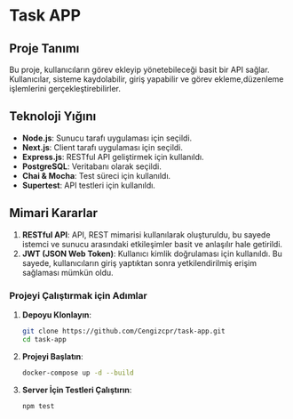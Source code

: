 # Task APP

## Proje Tanımı

Bu proje, kullanıcıların görev ekleyip yönetebileceği basit bir API sağlar. Kullanıcılar, sisteme kaydolabilir, giriş yapabilir ve görev ekleme,düzenleme işlemlerini gerçekleştirebilirler.

## Teknoloji Yığını

- **Node.js**: Sunucu tarafı uygulaması için seçildi.
- **Next.js**: Client tarafı uygulaması için seçildi.
- **Express.js**: RESTful API geliştirmek için kullanıldı.
- **PostgreSQL**: Veritabanı olarak seçildi.
- **Chai & Mocha**: Test süreci için kullanıldı.
- **Supertest**: API testleri için kullanıldı.

## Mimari Kararlar

1. **RESTful API**: API, REST mimarisi kullanılarak oluşturuldu, bu sayede istemci ve sunucu arasındaki etkileşimler basit ve anlaşılır hale getirildi.
2. **JWT (JSON Web Token)**: Kullanıcı kimlik doğrulaması için kullanıldı. Bu sayede, kullanıcıların giriş yaptıktan sonra yetkilendirilmiş erişim sağlaması mümkün oldu.

### Projeyi Çalıştırmak için Adımlar

1. **Depoyu Klonlayın**:

   ```bash
   git clone https://github.com/Cengizcpr/task-app.git
   cd task-app
   ```

2. **Projeyi Başlatın**:

   ```bash
   docker-compose up -d --build
   ```

3. **Server İçin Testleri Çalıştırın**:
   ```bash
   npm test
   ```
